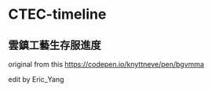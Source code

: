 # CTEC-timeline
## 雲鎮工藝生存服進度
original from this https://codepen.io/knyttneve/pen/bgvmma

edit by Eric_Yang